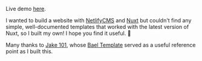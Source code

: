 Live demo [here](https://nuxt-netlifycms-boilerplate.netlify.com/).

I wanted to build a website with [NetlifyCMS](https://www.netlifycms.org/) and [Nuxt](https://nuxtjs.org/) but couldn't find any simple, well-documented templates that worked with the latest version of Nuxt, so I built my own! I hope you find it useful. 🙂

Many thanks to [Jake 101](https://jake101.com/), whose [Bael Template](https://github.com/jake-101/bael-template) served as a useful reference point as I built this.
